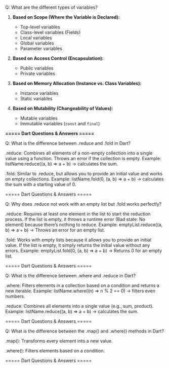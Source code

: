 Q: What are the different types of variables?

1. **Based on Scope (Where the Variable is Declared):**  
   - Top-level variables  
   - Class-level variables (Fields)  
   - Local variables  
   - Global variables  
   - Parameter variables  

2. **Based on Access Control (Encapsulation):**  
   - Public variables  
   - Private variables  

3. **Based on Memory Allocation (Instance vs. Class Variables):**  
   - Instance variables  
   - Static variables  

4. **Based on Mutability (Changeability of Values):**  
   - Mutable variables  
   - Immutable variables (`const` and `final`)
   
**===== Dart Questions & Answers =====** 


Q: What is the difference between .reduce and .fold in Dart?

.reduce: Combines all elements of a non-empty collection into a single value using a function. Throws an error if the collection is empty.
Example: listName.reduce((a, b) => a + b) → calculates the sum.

.fold: Similar to .reduce, but allows you to provide an initial value and works on empty collections.
Example: listName.fold(0, (a, b) => a + b) → calculates the sum with a starting value of 0.

===== Dart Questions & Answers =====

Q: Why does .reduce not work with an empty list but .fold works perfectly?

.reduce: Requires at least one element in the list to start the reduction process. If the list is empty, it throws a runtime error (Bad state: No element) because there’s nothing to reduce.
Example: emptyList.reduce((a, b) => a + b) → Throws an error for an empty list.

.fold: Works with empty lists because it allows you to provide an initial value. If the list is empty, it simply returns the initial value without any errors.
Example: emptyList.fold(0, (a, b) => a + b) → Returns 0 for an empty list.

===== Dart Questions & Answers =====

Q: What is the difference between .where and .reduce in Dart?

.where: Filters elements in a collection based on a condition and returns a new iterable.
Example: listName.where((n) => n % 2 == 0) → filters even numbers.

.reduce: Combines all elements into a single value (e.g., sum, product).
Example: listName.reduce((a, b) => a + b) → calculates the sum.

===== Dart Questions & Answers =====

Q: What is the difference between the .map() and .where() methods in Dart?

.map(): Transforms every element into a new value.

.where(): Filters elements based on a condition.

===== Dart Questions & Answers =====
